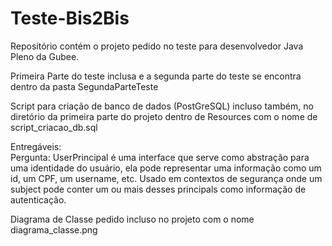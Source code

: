 # Teste-Bis2Bis

Repositório contém o projeto pedido no teste para desenvolvedor Java Pleno da Gubee.

Primeira Parte do teste inclusa e a segunda parte do teste se encontra dentro da pasta SegundaParteTeste

Script para criação de banco de dados (PostGreSQL) incluso também, no diretório da primeira parte do projeto dentro de Resources com o nome de script_criacao_db.sql

Entregáveis: <br />
Pergunta: UserPrincipal é uma interface que serve como abstração para uma identidade do usuário, ela pode representar uma informação como um id, um CPF, um username, etc. Usado em contextos de segurança onde um subject pode conter um ou mais desses principals como informação de autenticação.

Diagrama de Classe pedido incluso no projeto com o nome diagrama_classe.png
